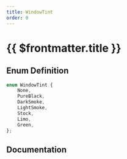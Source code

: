 ```yaml
---
title: WindowTint
order: 0
---
```


# {{ $frontmatter.title }}

## Enum Definition

```ts
enum WindowTint {
    None,
    PureBlack,
    DarkSmoke,
    LightSmoke,
    Stock,
    Limo,
    Green,
};
```

## Documentation

<!--@include: ./parts/windowTint.md-->
